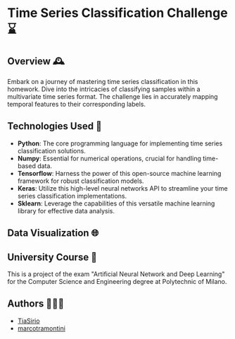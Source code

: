 # Time Series Classification Challenge ⌛

## Overview 🕰️

Embark on a journey of mastering time series classification in this homework. Dive into the intricacies of classifying samples within a multivariate time series format. The challenge lies in accurately mapping temporal features to their corresponding labels.

## Technologies Used 🚀

- **Python**: The core programming language for implementing time series classification solutions.
- **Numpy**: Essential for numerical operations, crucial for handling time-based data.
- **Tensorflow**: Harness the power of this open-source machine learning framework for robust classification models.
- **Keras**: Utilize this high-level neural networks API to streamline your time series classification implementations.
- **Sklearn**: Leverage the capabilities of this versatile machine learning library for effective data analysis.


## Data Visualization 🌐



## University Course 📖

This is a project of the exam "Artificial Neural Network and Deep Learning" for the Computer Science and Engineering degree at Polytechnic of Milano.

## Authors 🧑🏻‍💻

- [TiaSirio](https://www.github.com/TiaSirio)
- [marcotramontini](https://www.github.com/marcotramontini)